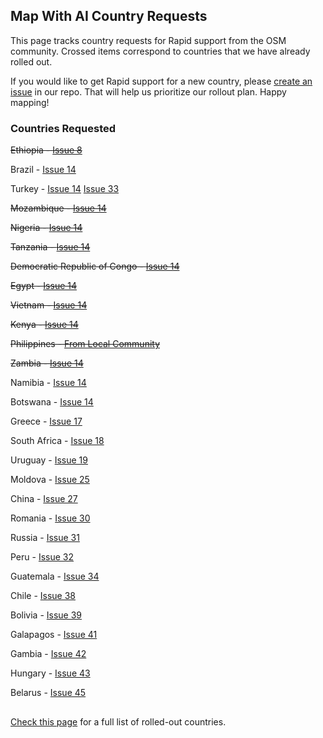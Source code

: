 ## Map With AI Country Requests

This page tracks country requests for Rapid support from the OSM community. Crossed items correspond to countries that we have already rolled out.

If you would like to get Rapid support for a new country, please [create an issue](https://github.com/facebook/Rapid/issues) in our repo. That will help us prioritize our rollout plan. Happy mapping!

### Countries Requested

~~Ethiopia - [Issue 8](https://github.com/facebook/Rapid/issues/8)~~

Brazil - [Issue 14](https://github.com/facebook/Rapid/issues/14)

Turkey - [Issue 14](https://github.com/facebook/Rapid/issues/14) [Issue 33](https://github.com/facebook/Rapid/issues/33)

~~Mozambique - [Issue 14](https://github.com/facebook/Rapid/issues/14)~~

~~Nigeria - [Issue 14](https://github.com/facebook/Rapid/issues/14)~~

~~Tanzania - [Issue 14](https://github.com/facebook/Rapid/issues/14)~~

~~Democratic Republic of Congo - [Issue 14](https://github.com/facebook/Rapid/issues/14)~~

~~Egypt - [Issue 14](https://github.com/facebook/Rapid/issues/14)~~

~~Vietnam - [Issue 14](https://github.com/facebook/Rapid/issues/14)~~

~~Kenya - [Issue 14](https://github.com/facebook/Rapid/issues/14)~~

~~Philippines - [From Local Community](https://lists.openstreetmap.org/pipermail/talk/2019-August/083121.html)~~

~~Zambia - [Issue 14](https://github.com/facebook/Rapid/issues/14)~~

Namibia - [Issue 14](https://github.com/facebook/Rapid/issues/14)

Botswana - [Issue 14](https://github.com/facebook/Rapid/issues/14)

Greece - [Issue 17](https://github.com/facebook/Rapid/issues/17)

South Africa - [Issue 18](https://github.com/facebook/Rapid/issues/18)

Uruguay - [Issue 19](https://github.com/facebook/Rapid/issues/19)

Moldova - [Issue 25](https://github.com/facebook/Rapid/issues/25)

China - [Issue 27](https://github.com/facebook/Rapid/issues/27)

Romania - [Issue 30](https://github.com/facebook/Rapid/issues/30)

Russia - [Issue 31](https://github.com/facebook/Rapid/issues/31)

Peru - [Issue 32](https://github.com/facebook/Rapid/issues/32)

Guatemala - [Issue 34](https://github.com/facebook/Rapid/issues/34)

Chile - [Issue 38](https://github.com/facebook/Rapid/issues/38)

Bolivia - [Issue 39](https://github.com/facebook/Rapid/issues/39)

Galapagos - [Issue 41](https://github.com/facebook/Rapid/issues/41)

Gambia - [Issue 42](https://github.com/facebook/Rapid/issues/42)

Hungary - [Issue 43](https://github.com/facebook/Rapid/issues/43)

Belarus - [Issue 45](https://github.com/facebook/Rapid/issues/45)

##
[Check this page](https://github.com/facebookmicrosites/Open-Mapping-At-Facebook/wiki/Available-Countries) for a full list of rolled-out countries.